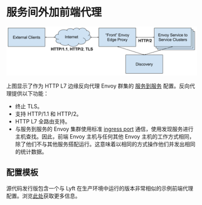 # 服务间外加前端代理

![../../images/front_proxy.svg](../../images/front_proxy.svg)

上图显示了作为 HTTP L7 边缘反向代理 Envoy 群集的 [服务到服务](service_to_service.md#deployment-type-service-to-service) 配置。反向代理提供以下功能：

- 终止 TLS。
- 支持 HTTP/1.1 和 HTTP/2。
- HTTP L7 全路由支持。
- 与服务到服务的 Envoy 集群使用标准 [ingress port](service_to_service.md#deployment-type-service-to-service-ingress) 通信，使用发现服务进行主机查找。因此，前端 Envoy 主机与任何其他 Envoy 主机的工作方式相同，除了他们不与其他服务搭配运行。这意味着以相同的方式操作他们并发出相同的统计数据。

## 配置模板

源代码发行版包含一个与 Lyft 在生产环境中运行的版本非常相似的示例前端代理配置。浏览[此处](../../install/ref_configs.md#install-ref-configs)获取更多信息。

